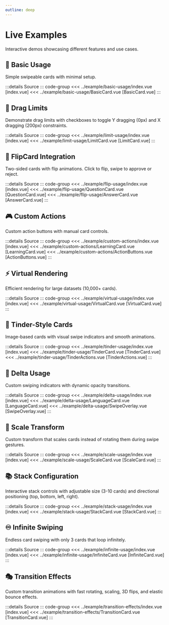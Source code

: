 ```yaml
---
outline: deep
---
```


<script setup>
import BasicUsage from '../example/basic-usage/index.vue'
import LimitUsage from '../example/limit-usage/index.vue'
import FlipUsage from '../example/flip-usage/index.vue'
import CustomActionsUsage from '../example/custom-actions/index.vue'
import VirtualUsage from '../example/virtual-usage/index.vue'
import TinderUsage from '../example/tinder-usage/index.vue'
import DeltaUsage from '../example/delta-usage/index.vue'
import ScaleUsage from '../example/scale-usage/index.vue'
import StackUsage from '../example/stack-usage/index.vue'
import InfiniteUsage from '../example/infinite-usage/index.vue'
import TransitionEffectsUsage from '../example/transition-effects/index.vue'
</script>

# Live Examples

Interactive demos showcasing different features and use cases.

## 🚀 Basic Usage

Simple swipeable cards with minimal setup.

<ClientOnly>
  <BasicUsage />
</ClientOnly>

:::details Source
::: code-group
<<< ../example/basic-usage/index.vue [index.vue]
<<< ../example/basic-usage/BasicCard.vue [BasicCard.vue]
:::

## 🚧 Drag Limits

Demonstrate drag limits with checkboxes to toggle Y dragging (0px) and X dragging (200px) constraints.

<ClientOnly>
  <LimitUsage />
</ClientOnly>

:::details Source
::: code-group
<<< ../example/limit-usage/index.vue [index.vue]
<<< ../example/limit-usage/LimitCard.vue [LimitCard.vue]
:::

## 🔄 FlipCard Integration

Two-sided cards with flip animations. Click to flip, swipe to approve or reject.

<ClientOnly>
  <FlipUsage />
</ClientOnly>

:::details Source
::: code-group
<<< ../example/flip-usage/index.vue [index.vue]
<<< ../example/flip-usage/QuestionCard.vue [QuestionCard.vue]
<<< ../example/flip-usage/AnswerCard.vue [AnswerCard.vue]
:::

## 🎮 Custom Actions

Custom action buttons with manual card controls.

<ClientOnly>
  <CustomActionsUsage />
</ClientOnly>

:::details Source
::: code-group
<<< ../example/custom-actions/index.vue [index.vue]
<<< ../example/custom-actions/LearningCard.vue [LearningCard.vue]
<<< ../example/custom-actions/ActionButtons.vue [ActionButtons.vue]
:::

## ⚡ Virtual Rendering

Efficient rendering for large datasets (10,000+ cards).

<ClientOnly>
  <VirtualUsage />
</ClientOnly>

:::details Source
::: code-group
<<< ../example/virtual-usage/index.vue [index.vue]
<<< ../example/virtual-usage/VirtualCard.vue [VirtualCard.vue]
:::

## 💖 Tinder-Style Cards

Image-based cards with visual swipe indicators and smooth animations.

<ClientOnly>
  <TinderUsage />
</ClientOnly>

:::details Source
::: code-group
<<< ../example/tinder-usage/index.vue [index.vue]
<<< ../example/tinder-usage/TinderCard.vue [TinderCard.vue]
<<< ../example/tinder-usage/TinderActions.vue [TinderActions.vue]
:::

## 🎯 Delta Usage

Custom swiping indicators with dynamic opacity transitions.

<ClientOnly>
  <DeltaUsage />
</ClientOnly>

:::details Source
::: code-group
<<< ../example/delta-usage/index.vue [index.vue]
<<< ../example/delta-usage/LanguageCard.vue [LanguageCard.vue]
<<< ../example/delta-usage/SwipeOverlay.vue [SwipeOverlay.vue]
:::

## 📏 Scale Transform

Custom transform that scales cards instead of rotating them during swipe gestures.

<ClientOnly>
  <ScaleUsage />
</ClientOnly>

:::details Source
::: code-group
<<< ../example/scale-usage/index.vue [index.vue]
<<< ../example/scale-usage/ScaleCard.vue [ScaleCard.vue]
:::

## 📚 Stack Configuration

Interactive stack controls with adjustable size (3-10 cards) and directional positioning (top, bottom, left, right).

<ClientOnly>
  <StackUsage />
</ClientOnly>

:::details Source
::: code-group
<<< ../example/stack-usage/index.vue [index.vue]
<<< ../example/stack-usage/StackCard.vue [StackCard.vue]
:::

## ♾️ Infinite Swiping

Endless card swiping with only 3 cards that loop infinitely.

<ClientOnly>
  <InfiniteUsage />
</ClientOnly>

:::details Source
::: code-group
<<< ../example/infinite-usage/index.vue [index.vue]
<<< ../example/infinite-usage/InfiniteCard.vue [InfiniteCard.vue]
:::

## 🎭 Transition Effects

Custom transition animations with fast rotating, scaling, 3D flips, and elastic bounce effects.

<ClientOnly>
  <TransitionEffectsUsage />
</ClientOnly>

:::details Source
::: code-group
<<< ../example/transition-effects/index.vue [index.vue]
<<< ../example/transition-effects/TransitionCard.vue [TransitionCard.vue]
:::
